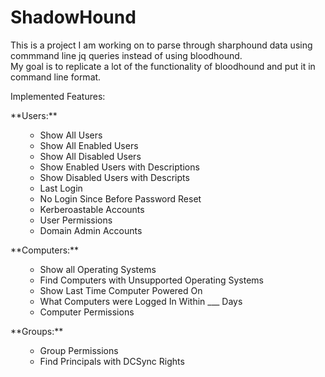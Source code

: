 # ShadowHound  

This is a project I am working on to parse through sharphound data using commmand line jq queries instead of using bloodhound.  
My goal is to replicate a lot of the functionality of bloodhound and put it in command line format.  

Implemented Features:  
<ul></ul>
**Users:**
        <ul><ul>
        <li>Show All Users  </li>
        <li>Show All Enabled Users  </li>
        <li>Show All Disabled Users  </li>
        <li>Show Enabled Users with Descriptions  </li>
        <li>Show Disabled Users with Descripts  </li>
        <li>Last Login  </li>
        <li>No Login Since Before Password Reset  </li>
        <li>Kerberoastable Accounts  </li>
        <li>User Permissions  </li>
        <li>Domain Admin Accounts  </li>
        </ul></ul>    
**Computers:**
        <ul><ul>
        <li>Show all Operating Systems  </li>
        <li>Find Computers with Unsupported Operating Systems  </li>
        <li>Show Last Time Computer Powered On  </li>
        <li>What Computers were Logged In Within ___ Days  </li>
        <li>Computer Permissions  </li>
        </ul></ul>
**Groups:**
        <ul><ul>
        <li>Group Permissions  </li>
        <li>Find Principals with DCSync Rights  </li>
        </ul></ul>
